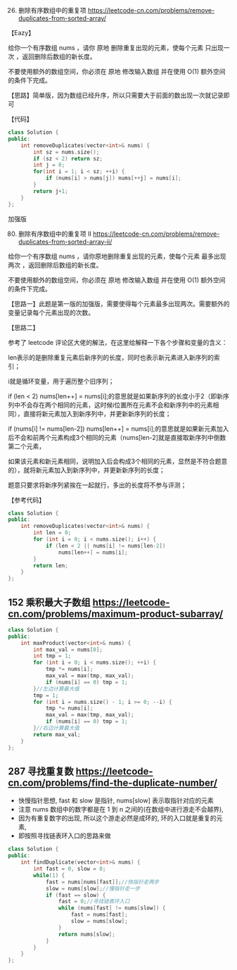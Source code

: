 
26. 删除有序数组中的重复项 https://leetcode-cn.com/problems/remove-duplicates-from-sorted-array/ 

【Eazy】

给你一个有序数组 nums ，请你 原地 删除重复出现的元素，使每个元素 只出现一次 ，返回删除后数组的新长度。

不要使用额外的数组空间，你必须在 原地 修改输入数组 并在使用 O(1) 额外空间的条件下完成。

【思路】简单版，因为数组已经升序，所以只需要大于前面的数出现一次就记录即可

【代码】

```c++ 
class Solution {
public:
    int removeDuplicates(vector<int>& nums) {
        int sz = nums.size();
        if (sz < 2) return sz;
        int j = 0;
        for(int i = 1; i < sz; ++i) {
            if (nums[i] > nums[j]) nums[++j] = nums[i];
        }
        return j+1;
    }
};
```

加强版

80. 删除有序数组中的重复项 II https://leetcode-cn.com/problems/remove-duplicates-from-sorted-array-ii/

给你一个有序数组 nums ，请你原地删除重复出现的元素，使每个元素 最多出现两次 ，返回删除后数组的新长度。

不要使用额外的数组空间，你必须在 原地 修改输入数组 并在使用 O(1) 额外空间的条件下完成。

【思路一】此题是第一版的加强版，需要使得每个元素最多出现两次。需要额外的变量记录每个元素出现的次数。


【思路二】

参考了 leetcode 评论区大佬的解法，在这里给解释一下各个步骤和变量的含义：

len表示的是删除重复元素后新序列的长度，同时也表示新元素进入新序列的索引；

i就是循环变量，用于遍历整个旧序列；

if (len < 2) nums[len++] = nums[i];的意思就是如果新序列的长度小于2（即新序列中不会存在两个相同的元素，这时候i位置所在元素不会和新序列中的元素相同），直接将新元素加入到新序列中，并更新新序列的长度；

if (nums[i] != nums[len-2]) nums[len++] = nums[i];的意思就是如果新元素加入后不会和前两个元素构成3个相同的元素（nums[len-2]就是直接取新序列中倒数第二个元素，

如果该元素和新元素相同，说明加入后会构成3个相同的元素，显然是不符合题意的），就将新元素加入到新序列中，并更新新序列的长度；

题意只要求将新序列紧挨在一起就行，多出的长度将不参与评测；

【参考代码】

```c++
class Solution {
public:
    int removeDuplicates(vector<int>& nums) {
        int len = 0;
        for (int i = 0; i < nums.size(); i++) {
            if (len < 2 || nums[i] != nums[len-2])
                nums[len++] = nums[i];
        }
        return len;
    }
};
```
## 152 乘积最大子数组 https://leetcode-cn.com/problems/maximum-product-subarray/ 

```c++
class Solution {
public:
    int maxProduct(vector<int>& nums) {
        int max_val = nums[0];
        int tmp = 1;
        for (int i = 0; i < nums.size(); ++i) {
            tmp *= nums[i];
            max_val = max(tmp, max_val);
            if (nums[i] == 0) tmp = 1;
        }//左边计算最大值
        tmp = 1;
        for (int i = nums.size() - 1; i >= 0; --i) {
            tmp *= nums[i];
            max_val = max(tmp, max_val);
            if (nums[i] == 0) tmp = 1;
        }//右边计算最大值
        return max_val;
    }
};
```
    
## 287 寻找重复数 https://leetcode-cn.com/problems/find-the-duplicate-number/

- 快慢指针思想, fast 和 slow 是指针, nums[slow] 表示取指针对应的元素
- 注意 nums 数组中的数字都是在 1 到 n 之间的(在数组中进行游走不会越界),
- 因为有重复数字的出现, 所以这个游走必然是成环的, 环的入口就是重复的元素, 
- 即按照寻找链表环入口的思路来做

```c++
class Solution {
public:
    int findDuplicate(vector<int>& nums) {
        int fast = 0, slow = 0;
        while(1) {
            fast = nums[nums[fast]];//快指针走两步
            slow = nums[slow];//慢指针走一步
            if (fast == slow) {
                fast = 0;//寻找链表环入口
                while (nums[fast] != nums[slow]) {
                    fast = nums[fast];
                    slow = nums[slow];
                }
                return nums[slow];
            }
        }
    }
};
```
